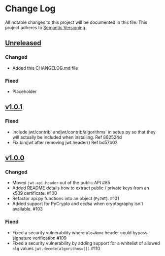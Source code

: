Change Log
=========================================================================

All notable changes to this project will be documented in this file.
This project adheres to [Semantic Versioning](http://semver.org/).

[Unreleased][unreleased]
-------------------------------------------------------------------------
### Changed
- Added this CHANGELOG.md file

### Fixed
- Placeholder

[v1.0.1][1.0.1]
-------------------------------------------------------------------------
### Fixed
- Include jwt/contrib' andjwt/contrib/algorithms` in setup.py so that they will
  actually be included when installing. Ref 882524d
- Fix bin/jwt after removing jwt.header() Ref bd57b02

[v1.0.0][1.0.0]
-------------------------------------------------------------------------
### Changed
- Moved `jwt.api.header` out of the public API #85
- Added README details how to extract public / private keys from an x509 certificate. #100
- Refactor api.py functions into an object (`PyJWT`). #101
- Added support for PyCrypto and ecdsa when cryptography isn't available. #103

### Fixed
- Fixed a security vulnerability where `alg=None` header could bypass signature verification #109
- Fixed a security vulnerability by adding support for a whitelist of allowed `alg` values `jwt.decode(algorithms=[])` #110


[unreleased]: https://github.com/jpadilla/pyjwt/compare/1.0.1...HEAD
[1.0.1]: https://github.com/jpadilla/pyjwt/compare/1.0.0...1.0.1
[1.0.0]: https://github.com/jpadilla/pyjwt/compare/0.4.3...1.0.0
